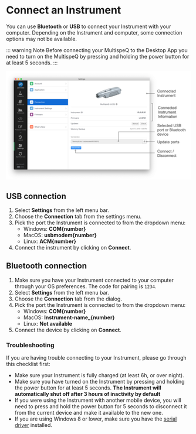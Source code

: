 # Connect an Instrument

You can use **Bluetooth** or **USB** to connect your Instrument with your computer. Depending on the Instrument and computer, some connection options may not be available.

::: warning Note
Before connecting your MultispeQ to the Desktop App you need to turn on the MultispeQ by pressing and holding the power button for at least 5 seconds.
:::

![Connect an Instrument](./images/connect-an-instrument.png)

## USB connection

1. Select **<i class="fa fa-sliders"></i> Settings** from the left menu bar.
2. Choose the **Connection** tab from the settings menu.
3. Pick the port the Instrument is connected to from the dropdown menu:
    - Windows: **COM{number}**
    - MacOS: **usbmodem{number}**
    - Linux: **ACM{number}**
4. Connect the instrument by clicking on **Connect**.

## Bluetooth connection

1. Make sure you have your Instrument connected to your computer through your OS preferences. The code for pairing is `1234`.
2. Select **<i class="fa fa-sliders"></i> Settings** from the left menu bar.
3. Choose the **Connection** tab from the dialog.
4. Pick the port the Instrument is connected to from the dropdown menu:
    - Windows: **COM{number}**
    - MacOS: **Instrument-name_{number}**
    - Linux: **Not available**
5. Connect the device by clicking on **Connect**.

### Troubleshooting

If you are having trouble connecting to your Instrument, please go through this checklist first:

- Make sure your Instrument is fully charged (at least 6h, or over night).
- Make sure you have turned on the Instrument by pressing and holding the power button for at least 5 seconds. **The Instrument will automatically shut off after 3 hours of inactivity by default**
- If you were using the Instrument with another mobile device, you will need to press and hold the power button for 5 seconds to disconnect it from the current device and make it available to the new one.
- If you are using Windows 8 or lower, make sure you have the [serial driver](https://www.pjrc.com/teensy/td_download.html) installed.
